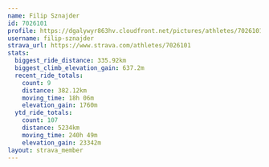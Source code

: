 ```yaml
---
name: Filip Sznajder
id: 7026101
profile: https://dgalywyr863hv.cloudfront.net/pictures/athletes/7026101/2123836/18/large.jpg
username: filip-sznajder
strava_url: https://www.strava.com/athletes/7026101
stats:
  biggest_ride_distance: 335.92km
  biggest_climb_elevation_gain: 637.2m
  recent_ride_totals:
    count: 9
    distance: 382.12km
    moving_time: 18h 06m
    elevation_gain: 1760m
  ytd_ride_totals:
    count: 107
    distance: 5234km
    moving_time: 240h 49m
    elevation_gain: 23342m
layout: strava_member
--- 
```

